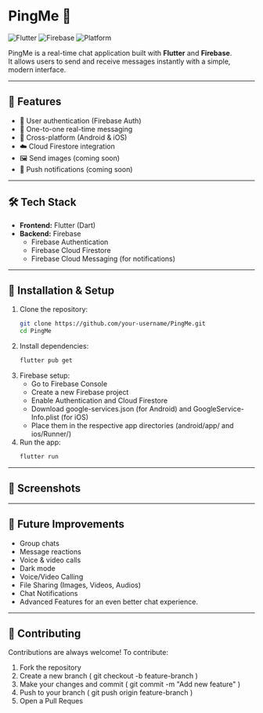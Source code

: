 # PingMe 💬

![Flutter](https://img.shields.io/badge/Flutter-3.0+-blue?logo=flutter)
![Firebase](https://img.shields.io/badge/Firebase-Backend-orange?logo=firebase)
![Platform](https://img.shields.io/badge/Platform-Android%20%7C%20iOS-green?logo=android)

PingMe is a real-time chat application built with **Flutter** and **Firebase**.  
It allows users to send and receive messages instantly with a simple, modern interface.  

---

## 🚀 Features
- 🔐 User authentication (Firebase Auth)  
- 💬 One-to-one real-time messaging  
- 📱 Cross-platform (Android & iOS)  
- ☁️ Cloud Firestore integration  
- 🖼️ Send images (coming soon)  
- 🔔 Push notifications (coming soon)  

---

## 🛠️ Tech Stack
- **Frontend:** Flutter (Dart)  
- **Backend:** Firebase  
  - Firebase Authentication  
  - Firebase Cloud Firestore  
  - Firebase Cloud Messaging (for notifications)  

---

## 📂 Installation & Setup
1. Clone the repository:
   ```bash
   git clone https://github.com/your-username/PingMe.git
   cd PingMe
2. Install dependencies:
   ```bash
   flutter pub get
3. Firebase setup:
   - Go to Firebase Console
   - Create a new Firebase project
   - Enable Authentication and Cloud Firestore
   - Download google-services.json (for Android) and GoogleService-Info.plist (for iOS)
   - Place them in the respective app directories (android/app/ and ios/Runner/)
4. Run the app:
   ```bash
   flutter run
   
---

## 📸 Screenshots

---

## 🔮 Future Improvements
- Group chats
- Message reactions
- Voice & video calls
- Dark mode
- Voice/Video Calling
- File Sharing (Images, Videos, Audios)
- Chat Notifications
- Advanced Features for an even better chat experience.

---

## 🤝 Contributing
Contributions are always welcome!
To contribute:

1. Fork the repository
2. Create a new branch ( git checkout -b feature-branch ) 
3. Make your changes and commit ( git commit -m "Add new feature" )
4. Push to your branch ( git push origin feature-branch )
5. Open a Pull Reques



